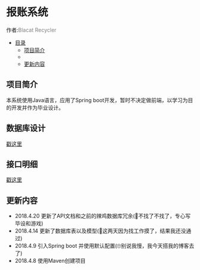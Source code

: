 # 报账系统

作者:<font color=gray>Blacat Recycler</font>

- [目录](#报账系统)
  - [项目简介](#项目简介)
  - 
  - [更新内容](#更新内容)

## 项目简介

本系统使用Java语言，应用了Spring boot开发，暂时不决定做前端，以学习为目的开发并作为毕业设计。

## 数据库设计

[戳这里](./docs/Database.md)

## 接口明细

[戳这里](./docs/Api.md)

## 更新内容

- 2018.4.20 更新了API文档和之前的辣鸡数据库冗余(👻不找了不找了，专心写毕设和游戏)
- 2018.4.14 更新了数据库表以及模型(💩这两天因为找工作摸了，结果我还没通过)
- 2018.4.9 引入Spring boot 并使用默认配置(🙄别说我慢，我今天搭我的博客去了)
- 2018.4.8 使用Maven创建项目
